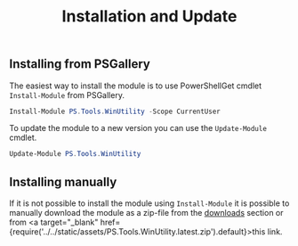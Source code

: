 ﻿---
id: installation
title: Installation and Update
---

## Installing from PSGallery

The easiest way to install the module is to use PowerShellGet cmdlet <code>Install-Module</code> from PSGallery. 

```powershell
Install-Module PS.Tools.WinUtility -Scope CurrentUser
```

To update the module to a new version you can use the <code>Update-Module</code> cmdlet.

```powershell
Update-Module PS.Tools.WinUtility
```

## Installing manually

If it is not possible to install the module using <code>Install-Module</code> it is possible to manually download the module as a zip-file from the [downloads](https://getps.dev/downloads) section or from <a target="_blank" href={require('../../static/assets/PS.Tools.WinUtility.latest.zip').default}>this link</a>.

